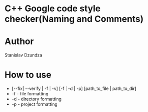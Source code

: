 # C++ Google code style checker(Naming and Comments)
# Author
 Stanislav Dzundza
# How to use
- [--fix| --verify | -f | -v]  [-f | -d | -p]  [path_to_file | path_to_dir]
- -f - file formatting
- -d - directory formatting
- -p - project formatting